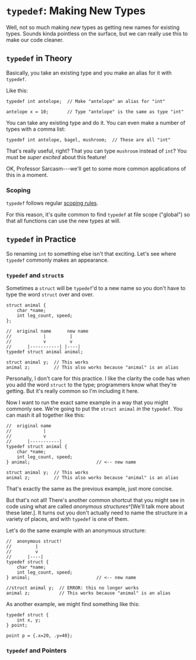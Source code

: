 <!-- Beej's guide to C

# vim: ts=4:sw=4:nosi:et:tw=72
-->

# `typedef`: Making New Types

Well, not so much making _new_ types as getting new names for existing
types. Sounds kinda pointless on the surface, but we can really use this
to make our code cleaner.

## `typedef` in Theory

Basically, you take an existing type and you make an alias for it with
`typedef`.

Like this:

``` {.c}
typedef int antelope;  // Make "antelope" an alias for "int"

antelope x = 10;       // Type "antelope" is the same as type "int"
```

You can take any existing type and do it. You can even make a number of
types with a comma list:

``` {.c}
typedef int antelope, bagel, mushroom;  // These are all "int"
```

That's really useful, right? That you can type `mushroom` instead of
`int`? You must be _super excited_ about this feature!

OK, Professor Sarcasm---we'll get to some more common applications of
this in a moment.

### Scoping

`typedef` follows regular [scoping rules](#scope).

For this reason, it's quite common to find `typedef` at file scope
("global") so that all functions can use the new types at will.

## `typedef` in Practice

So renaming `int` to something else isn't that exciting. Let's see where
`typedef` commonly makes an appearance.

### `typedef` and `struct`s

Sometimes a `struct` will be `typedef`'d to a new name so you don't have
to type the word `struct` over and over.

``` {.c}
struct animal {
    char *name;
    int leg_count, speed;
};

//  original name      new name
//            |         |
//            v         v
//      |-----------| |----|
typedef struct animal animal;

struct animal y;  // This works
animal z;         // This also works because "animal" is an alias
```

Personally, I don't care for this practice. I like the clarity the code
has when you add the word `struct` to the type; programmers know what
they're getting. But it's really common so I'm including it here.

Now I want to run the exact same example in a way that you might
commonly see. We're going to put the `struct animal` _in_ the `typedef`.
You can mash it all together like this:

``` {.c}
//  original name
//            |
//            v
//      |-----------|
typedef struct animal {
    char *name;
    int leg_count, speed;
} animal;                         // <-- new name

struct animal y;  // This works
animal z;         // This also works because "animal" is an alias
```

That's exactly the same as the previous example, just more concise.

But that's not all! There's another common shortcut that you might see
in code using what are called _anonymous structures_^[We'll talk more
about these later.]. It turns out you don't actually need to name the
structure in a variety of places, and with `typedef` is one of them.

Let's do the same example with an anonymous structure:

``` {.c}
//  anonymous struct!
//         |
//         v
//      |----|
typedef struct {
    char *name;
    int leg_count, speed;
} animal;                         // <-- new name

//struct animal y;  // ERROR: this no longer works
animal z;           // This works because "animal" is an alias
```

As another example, we might find something like this:

``` {.c}
typedef struct {
    int x, y;
} point;

point p = {.x=20, .y=40};
```


### `typedef` and Pointers

